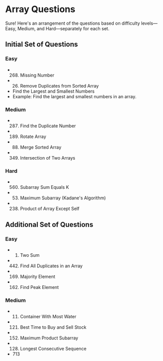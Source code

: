 # Array Questions

Sure! Here's an arrangement of the questions based on difficulty levels—Easy, Medium, and Hard—separately for each set.

## Initial Set of Questions

### Easy
- 268. Missing Number
- 26. Remove Duplicates from Sorted Array
- Find the Largest and Smallest Numbers
- Example: Find the largest and smallest numbers in an array.

### Medium
- 287. Find the Duplicate Number
- 189. Rotate Array
- 88. Merge Sorted Array
- 349. Intersection of Two Arrays

### Hard
- 560. Subarray Sum Equals K
- 53. Maximum Subarray (Kadane's Algorithm)
- 238. Product of Array Except Self

## Additional Set of Questions

### Easy
- 1. Two Sum
- 442. Find All Duplicates in an Array
- 169. Majority Element
- 162. Find Peak Element

### Medium
- 11. Container With Most Water
- 121. Best Time to Buy and Sell Stock
- 152. Maximum Product Subarray
- 128. Longest Consecutive Sequence
- 713
